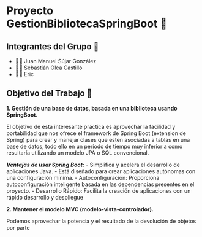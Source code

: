 # Proyecto GestionBibliotecaSpringBoot 🚀


## Integrantes del Grupo 👥

- 👨‍💻 Juan Manuel Sújar González
- 👨‍💻 Sebastián Olea Castillo
- 👨‍💻 Eric

## Objetivo del Trabajo 🎯
**1. Gestión de una base de datos, basada en una biblioteca usando SpringBoot.**

El objetivo de esta interesante práctica es aprovechar la facilidad y portabilidad que nos ofrece el framework de Spring Boot (extension de Spring) para crear y manejar clases que esten asociadas a tablas en una base de datos, todo ello en un 
periodo de tiempo muy inferior a como resultaría utilizando un modelo JPA o SQL convencional.

***Ventajas de usar Spring Boot:***
    - Simplifica y acelera el desarrollo de aplicaciones Java.
    - Está diseñado para crear aplicaciones autónomas con una configuración mínima.
    - Autoconfiguración: Proporciona autoconfiguración inteligente basada en las dependencias presentes en el proyecto.
    - Desarrollo Rápido: Facilita la creación de aplicaciones con un rápido desarrollo y despliegue

**2. Mantener el modelo MVC (modelo-vista-controlador).**

Podemos aprovechar la potencia y el resultado de la devolución de objetos por parte 
